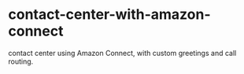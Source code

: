 # contact-center-with-amazon-connect
 contact center using Amazon Connect, with custom greetings and call routing.
